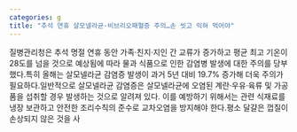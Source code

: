```yaml
---
categories: g
title: "추석 연휴 살모넬라균·비브리오패혈증 주의…손 씻고 익혀 먹어야"
---
```

질병관리청은 추석 명절 연휴 동안 가족·친지·지인 간 교류가 증가하고 평균 최고 기온이 28도를 넘을 것으로 예상됨에 따라 물과 식품으로 인한 감염병 발생에 대한 주의를 당부했다.특히 올해는 살모넬라균 감염증 발생이 과거 5년 대비 19.7% 증가해 더욱 주의가 필요하다.일반적으로 살모넬라균 감염증은 살모넬라균에 오염된 계란·우유·육류 및 가공품을 섭취할 경우 발생하는 것으로 알려져 있다. 이를 예방하기 위해서는 관련 식재료를 냉장 보관하고 안전한 조리수칙의 준수로 교차오염을 방지해야 한다.평소 달걀은 껍질이 손상되지 않은 것을 사